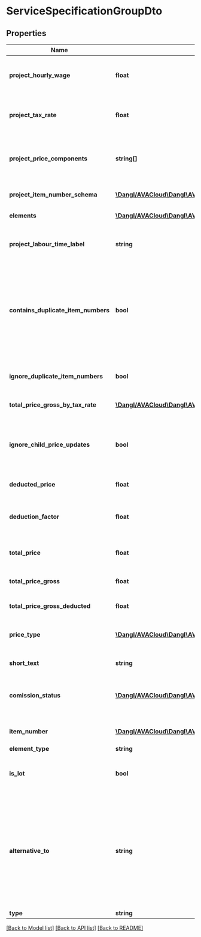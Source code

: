 # ServiceSpecificationGroupDto

## Properties
Name | Type | Description | Notes
------------ | ------------- | ------------- | -------------
**project_hourly_wage** | **float** | The hourly wage that is used within this ElementContainerBase. Will be propagated to child elements. | 
**project_tax_rate** | **float** | The tax rate that is used within this ElementContainerBase. Will be propagated to child elements. | 
**project_price_components** | **string[]** | The price components that are used within this project. They are ignored during Json deserialization because they will be set from the parent project. | [optional] 
**project_item_number_schema** | [**\Dangl/AVACloud\Dangl\AVACloud\ItemNumberSchemaDto**](ItemNumberSchemaDto.md) | The ItemNumberSchema that is used within this project. | [optional] 
**elements** | [**\Dangl/AVACloud\Dangl\AVACloud\IElementDto[]**](IElementDto.md) | The IElements within this ElementContainerBase. | [optional] 
**project_labour_time_label** | **string** | The label used in the parent Project to mark labour time, e.g. \&quot;Hours\&quot; or \&quot;Stunden\&quot;. | [optional] 
**contains_duplicate_item_numbers** | **bool** | Indicates if there are child IElements that have conflicting, duplicated ItemNumbers or if any child ElementContainerBase elements themselves contain duplicate ItemNumber s. Will always indicate false when told to ignore duplicate item numbers. | 
**ignore_duplicate_item_numbers** | **bool** | Indicate if duplicated ItemNumbers within child elements are to be ignored. Will not perform checks for duplicates if yes. | 
**total_price_gross_by_tax_rate** | [**\Dangl/AVACloud\Dangl\AVACloud\GrossPriceComponentDto[]**](GrossPriceComponentDto.md) | Price composition by tax rate. | [optional] 
**ignore_child_price_updates** | **bool** | Internally used to indicate that a propagation is currently done, this is done to not recalculate every single result from a lot of changes when it is sufficient to calculate the total price at once. | 
**deducted_price** | **float** | Net price after applied deductions. | 
**deduction_factor** | **float** | Factor of applied deductions to the total price. For example, \&quot;0.03\&quot; means that a 3% deduction is to be applied. | 
**total_price** | **float** | Will return this ElementContainerBase&#39;s total price. | 
**total_price_gross** | **float** | The total gross price for this ElementContainerBase including all child elements. | 
**total_price_gross_deducted** | **float** | Total gross price after applied deductions. | 
**price_type** | [**\Dangl/AVACloud\Dangl\AVACloud\PriceTypeDto**](PriceTypeDto.md) | Indicates the PriceType of this ElementContainerBase, whether it should factor into total costs or not. | 
**short_text** | **string** | Description for this ServiceSpecificationGroup. | [optional] 
**comission_status** | [**\Dangl/AVACloud\Dangl\AVACloud\ComissionStatusDto**](ComissionStatusDto.md) | Indicates if this service specification group is commissioned (and therefore should be executed), postponed for later or undefined. | 
**item_number** | [**\Dangl/AVACloud\Dangl\AVACloud\ItemNumberDto**](ItemNumberDto.md) | The ItemNumber for this INumberedElement interface. | [optional] 
**element_type** | **string** |  | [optional] 
**is_lot** | **bool** | This indicates if this group is the parent of a lot. See the documentation for more information about working with lots. | 
**alternative_to** | **string** | If this group is an alternative for a base group, then this property should point to the id of the group in this service specification that it can replace. If this is an alternative group to a base group, the PriceType should typically be set to \&quot;WithoutTotal\&quot; so this group does not factor into total costs. The PriceType is not changed when this property is set | [optional] 
**type** | **string** |  | [optional] 

[[Back to Model list]](../README.md#documentation-for-models) [[Back to API list]](../README.md#documentation-for-api-endpoints) [[Back to README]](../README.md)


